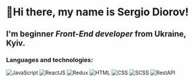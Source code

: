 # 👋Hi there, my name is **Sergio Diorov**!
## I'm beginner *Front-End developer* from Ukraine, Kyiv.
### Languages and technologies:
![JavaScript](https://img.shields.io/badge/-JavaScript-2b2b2b?style=flat&logo=JavaScript)
![ReactJS](https://img.shields.io/badge/-ReactJS-2b2b2b?style=flat&logo=ReactJS)
![Redux](https://img.shields.io/badge/-Redux-2b2b2b?style=flat&logo=Redux)
![HTML](https://img.shields.io/badge/-HTML-2b2b2b?style=flat&logo=HTML)
![CSS](https://img.shields.io/badge/-CSS-2b2b2b?style=flat&logo=CSS)
![SCSS](https://img.shields.io/badge/-SCSS-2b2b2b?style=flat&logo=SCSS)
![RestAPI](https://img.shields.io/badge/-RestAPI-2b2b2b?style=flat&logo=RestAPI)
<!--
**Sergittko/Sergittko** is a ✨ _special_ ✨ repository because its `README.md` (this file) appears on your GitHub profile.

Here are some ideas to get you started:

- 🔭 I’m currently working on ...
- 🌱 I’m currently learning ...
- 👯 I’m looking to collaborate on ...
- 🤔 I’m looking for help with ...
- 💬 Ask me about ...
- 📫 How to reach me: ...
- 😄 Pronouns: ...
- ⚡ Fun fact: ...
-->
